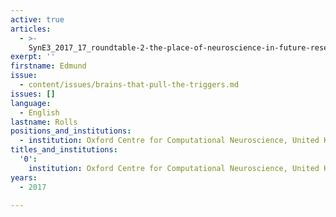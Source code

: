 ```yaml
---
active: true
articles:
  - >-
    SynE3_2017_17_roundtable-2-the-place-of-neuroscience-in-future-research-on-perpetrators-of-extreme-violence
exerpt: ''
firstname: Edmund
issue:
  - content/issues/brains-that-pull-the-triggers.md
issues: []
language:
  - English
lastname: Rolls
positions_and_institutions:
  - institution: Oxford Centre for Computational Neuroscience, United Kingdom
titles_and_institutions:
  '0':
    institution: Oxford Centre for Computational Neuroscience, United Kingdom
years:
  - 2017

---
```

